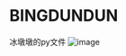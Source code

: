 # BINGDUNDUN
冰墩墩的py文件
![image](https://user-images.githubusercontent.com/96218030/153757437-e154c89a-3caf-4735-ab0e-baaea1061651.png)

